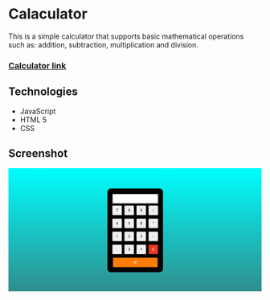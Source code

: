 # Calaculator


This is a simple calculator that supports basic mathematical operations such as: addition, subtraction, multiplication and division.

### [Calculator link](https://calculator-mwojcickaa.netlify.app/ "Calculator")


## Technologies
- JavaScript
- HTML 5
- CSS

## Screenshot

![Screenshot](https://raw.githubusercontent.com/mwojcickaa/Calculator/development/src/img/kalkulator.PNG "Screenshot")
